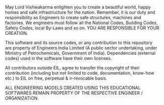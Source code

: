 May Lord Vishwakarma enlighten you to create a beautiful world, happy homes and safe infrastructure for the nation. Remember, it is our duty and responsibility as Engineers to create safe structures, machines and factories. We engineers must follow all the National Codes, Building Codes, Safety Codes, local By-Laws and so on. YOU ARE RESPONSIBLE FOR YOUR CREATION.  

This software and its source codes, or any contribution to this repository are property of Engineers India Limited (A public sector undertaking, under Ministry of Petrochemicals, Government of India). Dependencies (external codes) used in the software have their own licenses.  

All contributors outside EIL, agree to transfer the copyright of their contribution (including but not limited to code, documentation, know-how etc.) to EIL on free, perpetual & ir-revocable basis.  

ALL ENGINEERING MODELS CREATED USING THIS EDUCATIONAL SOFTWARES REMAIN PROPERTY OF THE RESPECTIVE ENGINEER / ORGANIZATION.
